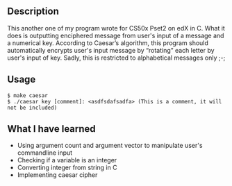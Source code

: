 ## Description
This another one of my program wrote for CS50x Pset2 on edX in C. What it does is outputting enciphered message from user's input of a message and a numerical key. According to Caesar’s algorithm, this program should automatically encrypts user's input message by “rotating” each letter by user's input of key. Sadly, this is restricted to alphabetical messages only ;-;

## Usage
```
$ make caesar
$ ./caesar key [comment]: <asdfsdafsadfa> (This is a comment, it will not be included)
```

## What I have learned
* Using argument count and argument vector to manipulate user's commandline input
* Checking if a variable is an integer
* Converting integer from string in C
* Implementing caesar cipher
